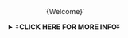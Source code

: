 
<div align="center">
`{Welcome}`

<p>  

<p>  

<p>  

<p>  

<p>  

<p>  

<p>  

  

  <details>

<summary>⏬<b>CLICK HERE FOR MORE INFO⏬</b></summary>

<br>

<br>

    

[![Typing SVG](https://readme-typing-svg.herokuapp.com?font=Bomber+Escort&color=F70000&size=30&lines=Killadism+never+ends)](https://github.com/Flash-Ser)

[![FLASH-SER 📛](https://github.com/Platane/snk/raw/output/github-contribution-grid-snake.svg)](https://github.com/Flash-Ser)

    

<div align="left">

    

- 😜 I’m Emmanuel, 16 years old

- 🔭 I’m currently working on Nothing Guys😅

- 🌱 I’m currently learning node js

- 👯 I’m looking to collaborate on nobody

- 💬 Ask me about anything. I don't know anything

- 📫 How to reach me: [Whatsapp group](https://chat.whatsapp.com/G0nR6lf5Jml2GRmyuw4Ej5), [Instagram](https://www.instagram.com/aloneless_is_a_gift), [Whatsapp Pm](http://wa.me/919847162499?text=_*♥️🍎𝙷𝙴𝙻𝙻𝙾+𝙵𝙸𝙰𝚂𝙷+𝚂𝙴𝚁+𝙱𝙸𝙶+𝙵𝙰𝙽+𝙱𝚁𝙾♥️🍎*_)

-->

